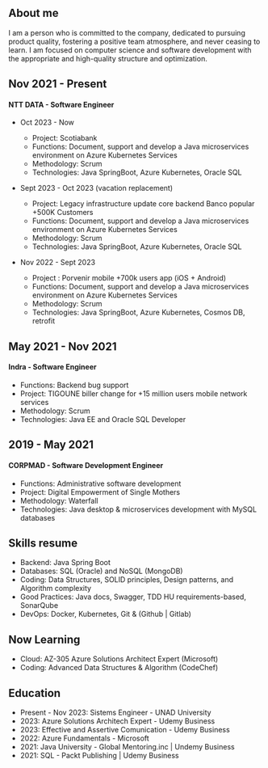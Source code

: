 ## About me
I am a person who is committed to the company, dedicated to pursuing product quality, fostering a positive team atmosphere, and never ceasing to learn. I am focused on computer science and software development with the appropriate and high-quality structure and optimization.

## Nov 2021 - Present
#### NTT DATA - Software Engineer

- Oct 2023 - Now
  - Project: Scotiabank
  - Functions: Document, support and develop a Java microservices environment on Azure Kubernetes Services
  - Methodology: Scrum
  - Technologies: Java SpringBoot, Azure Kubernetes, Oracle SQL

- Sept 2023 - Oct 2023 (vacation replacement)
  - Project: Legacy infrastructure update core backend Banco popular +500K Customers
  - Functions: Document, support and develop a Java microservices environment on Azure Kubernetes Services
  - Methodology: Scrum
  - Technologies: Java SpringBoot, Azure Kubernetes, Oracle SQL


- Nov 2022 - Sept 2023
  - Project : Porvenir mobile +700k users app (iOS + Android)
  - Functions: Document, support and develop a Java microservices environment on Azure Kubernetes Services
  - Methodology: Scrum
  - Technologies: Java SpringBoot, Azure Kubernetes, Cosmos DB, retrofit

## May 2021 - Nov 2021
#### Indra - Software Engineer
- Functions: Backend bug support
- Project: TIGOUNE biller change for +15 million users mobile network services
- Methodology: Scrum
- Technologies: Java EE and Oracle SQL Developer

## 2019 - May 2021
#### CORPMAD - Software Development Engineer
- Functions: Administrative software development
- Project: Digital Empowerment of Single Mothers
- Methodology: Waterfall
- Technologies: Java desktop & microservices development with MySQL databases

## Skills resume

- Backend: Java Spring Boot
- Databases: SQL (Oracle) and NoSQL (MongoDB)
- Coding: Data Structures, SOLID principles, Design patterns, and Algorithm complexity
- Good Practices: Java docs, Swagger, TDD HU requirements-based, SonarQube
- DevOps: Docker, Kubernetes, Git & (Github | Gitlab)

## Now Learning

- Cloud: AZ-305 Azure Solutions Architect Expert (Microsoft)
- Coding: Advanced Data Structures & Algorithm (CodeChef)

## Education

- Present - Nov 2023: Sistems Engineer - UNAD University
- 2023: Azure Solutions Architech Expert - Udemy Business
- 2023: Effective and Assertive Comunication - Udemy Business
- 2022: Azure Fundamentals - Microsoft
- 2021: Java University - Global Mentoring.inc | Undemy Business
- 2021: SQL - Packt Publishing | Udemy Business
